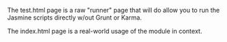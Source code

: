 The test.html page is a raw "runner" page that will do allow you to run the Jasmine scripts directly w/out Grunt or Karma.

The index.html page is a real-world usage of the module in context.

